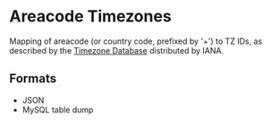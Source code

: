 # Areacode Timezones

Mapping of areacode (or country code, prefixed by '+') to TZ IDs, as described by the [Timezone Database](http://www.iana.org/time-zones) distributed by IANA.

## Formats

* JSON
* MySQL table dump
